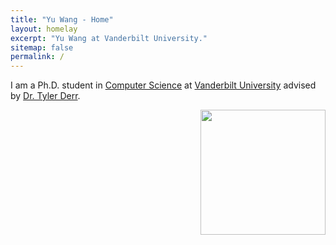 ```yaml
---
title: "Yu Wang - Home"
layout: homelay
excerpt: "Yu Wang at Vanderbilt University."
sitemap: false
permalink: /
---
```



I am a Ph.D. student in [Computer Science](https://engineering.vanderbilt.edu/eecs/) at [Vanderbilt University](https://vanderbilt.edu) advised by [Dr. Tyler Derr](https://www.cse.msu.edu/~derrtyle/).

 <img src="{{site.utl}}{{site.baseutl}}/images/carousel/Profile.png" style="margin:0px 0px; width:200px;display:block; float: right" />
